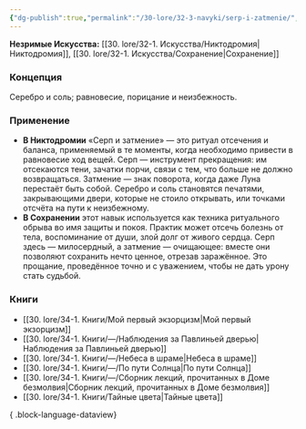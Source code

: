 ```yaml
---
{"dg-publish":true,"permalink":"/30-lore/32-3-navyki/serp-i-zatmenie/","tags":["незримое/навык"]}
---
```


**Незримые Искусства:** [[30. lore/32-1. Искусства/Никтодромия\|Никтодромия]], [[30. lore/32-1. Искусства/Сохранение\|Сохранение]]
### Концепция
Серебро и соль; равновесие, порицание и неизбежность.
### Применение
- **В Никтодромии** «Серп и затмение» — это ритуал отсечения и баланса, применяемый в те моменты, когда необходимо привести в равновесие ход вещей. Серп — инструмент прекращения: им отсекаются тени, зачатки порчи, связи с тем, что больше не должно возвращаться. Затмение — знак поворота, когда даже Луна перестаёт быть собой. Серебро и соль становятся печатями, закрывающими двери, которые не стоило открывать, или точками отсчёта на пути к неизбежному.
- **В Сохранении** этот навык используется как техника ритуального обрыва во имя защиты и покоя. Практик может отсечь болезнь от тела, воспоминание от души, злой долг от живого сердца. Серп здесь — милосердный, а затмение — очищающее: вместе они позволяют сохранить нечто ценное, отрезав заражённое. Это прощание, проведённое точно и с уважением, чтобы не дать урону стать судьбой.
### Книги
- [[30. lore/34-1. Книги/Мой первый экзорцизм\|Мой первый экзорцизм]]
- [[30. lore/34-1. Книги/—/Наблюдения за Павлиньей дверью\|Наблюдения за Павлиньей дверью]]
- [[30. lore/34-1. Книги/—/Небеса в шраме\|Небеса в шраме]]
- [[30. lore/34-1. Книги/—/По пути Солнца\|По пути Солнца]]
- [[30. lore/34-1. Книги/—/Сборник лекций, прочитанных в Доме безмолвия\|Сборник лекций, прочитанных в Доме безмолвия]]
- [[30. lore/34-1. Книги/Тайные цвета\|Тайные цвета]]

{ .block-language-dataview}

